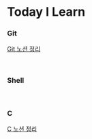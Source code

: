 # Today I Learn


### Git
[Git 노션 정리](https://spot-grin-55d.notion.site/Git-db1e7c6cb2e24adfa7d5059ddd5250f4?pvs=4)

<br/>

### Shell 


<br/>

### C
[C 노션 정리](https://spot-grin-55d.notion.site/0b5319d48e7743368f00735b1044e226?pvs=4)



